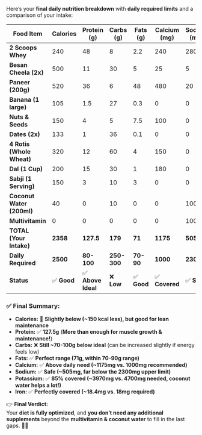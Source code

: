 Here’s your **final daily nutrition breakdown** with **daily required limits** and a comparison of your intake:  

| **Food Item**            | **Calories** | **Protein (g)** | **Carbs (g)** | **Fats (g)** | **Calcium (mg)** | **Sodium (mg)** | **Potassium (mg)** | **Iron (mg)** |  
|---------------------------|------------|--------------|------------|---------|--------------|--------------|----------------|----------|  
| **2 Scoops Whey**        | 240        | 48           | 8          | 2.2     | 240          | 280          | 400            | 0        |  
| **Besan Cheela (2x)**    | 500        | 11           | 30         | 5       | 25           | 5            | 250            | 2        |  
| **Paneer (200g)**        | 520        | 36           | 6          | 48      | 480          | 20           | 120            | 1.6      |  
| **Banana (1 large)**     | 105        | 1.5          | 27         | 0.3     | 0            | 0            | 450            | 1        |  
| **Nuts & Seeds**         | 150        | 4            | 5          | 7.5     | 100          | 0            | 0              | 1.5      |  
| **Dates (2x)**           | 133        | 1            | 36         | 0.1     | 0            | 0            | 200            | 0.3      |  
| **4 Rotis (Whole Wheat)**| 320        | 12           | 60         | 4       | 150          | 0            | 200            | 2        |  
| **Dal (1 Cup)**          | 200        | 15           | 30         | 1       | 180          | 0            | 370            | 3        |  
| **Sabji (1 Serving)**    | 150        | 3            | 10         | 3       | 0            | 0            | 200            | 2        |  
| **Coconut Water (200ml)**| 40         | 0            | 10         | 0       | 0            | 100          | 400            | 0.5      |  
| **Multivitamin**         | 0          | 0            | 0          | 0       | 0            | 100          | 740            | 6.6      |  
| **TOTAL (Your Intake)**  | **2358**   | **127.5**    | **179**    | **71**  | **1175**     | **505**      | **3970**        | **18.4** |  
| **Daily Required**       | **2500**   | **80-100**   | **250-300**| **70-90**| **1000**     | **2300**     | **4700**        | **18**   |  
| **Status**               | ✅ **Good** | ✅ **Above Ideal** | ❌ **Low** | ✅ **Good** | ✅ **Covered** | ✅ **Safe** | ✅ **Covered (85%)** | ✅ **Perfect** |  

### ✅ **Final Summary:**  
- **Calories:** 🔵 **Slightly below (~150 kcal less), but good for lean maintenance**  
- **Protein:** ✅ **127.5g** (**More than enough for muscle growth & maintenance!**)  
- **Carbs:** ❌ **Still ~70-100g below ideal** (can be increased slightly if energy feels low)  
- **Fats:** ✅ **Perfect range (71g, within 70-90g range)**  
- **Calcium:** ✅ **Above daily need (~1175mg vs. 1000mg recommended)**  
- **Sodium:** ✅ **Safe (~505mg, far below the 2300mg upper limit)**  
- **Potassium:** ✅ **85% covered (~3970mg vs. 4700mg needed, coconut water helps a lot!)**  
- **Iron:** ✅ **Perfectly covered (~18.4mg vs. 18mg required)**  

👉 **Final Verdict:**  
Your **diet is fully optimized**, and **you don’t need any additional supplements** beyond the **multivitamin & coconut water** to fill in the last gaps. 🎯🔥
